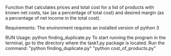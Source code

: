 Function that calculates prices and total cost for a list of 
products with known net costs, tax (as a percentage of total cost) 
and desired margin (as a percentage of net income in the total cost).


Requirements: The environment requires an installed version of python 3

RUN
Usage: python finding_duplicate.py
To start running the program in the terminal, 
go to the directory where the task1.py package is located. 
Run the command: "python finding_duplicate.py" "python cost_of_products.py"

